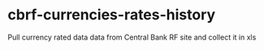 # cbrf-currencies-rates-history
Pull currency rated data data from Central Bank RF site and collect it in xls
